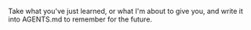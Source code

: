 Take what you've just learned, or what I'm about to give you, and write it into AGENTS.md to remember for the future.
